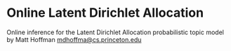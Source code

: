 Online Latent Dirichlet Allocation
===
Online inference for the Latent Dirichlet Allocation probabilistic topic model by Matt Hoffman <mdhoffma@cs.princeton.edu>